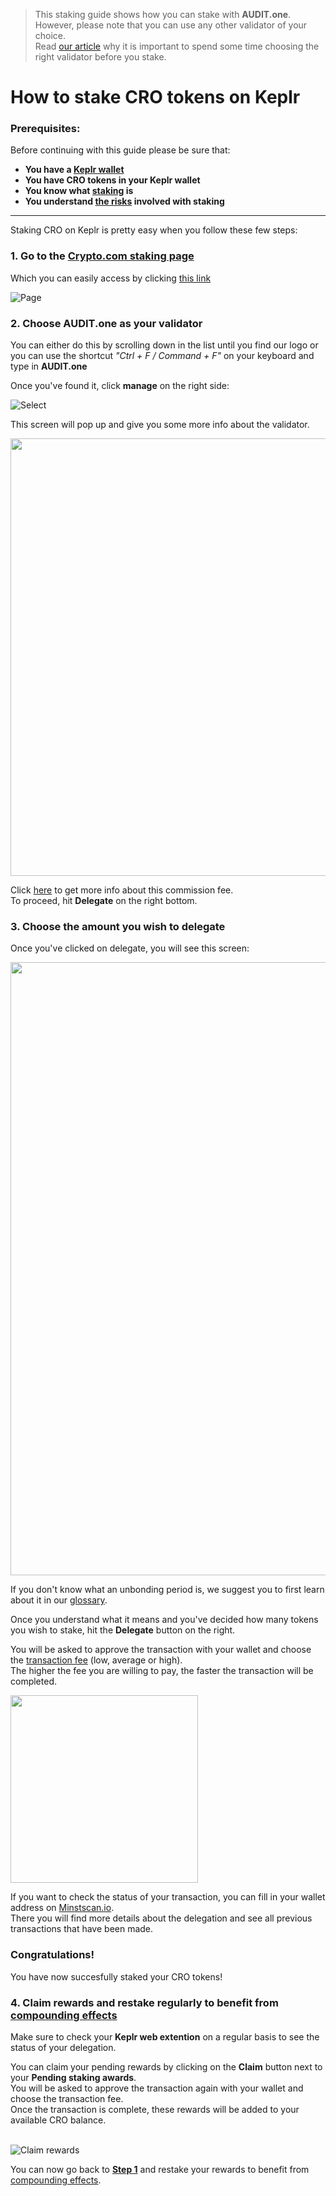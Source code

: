    > This staking guide shows how you can stake with **AUDIT.one**. <br>
  > However, please note that you can use any other validator of your choice. <br>
  > Read [our article](Importance_of_choosing_the_right_validator.md) why it is important to spend some time choosing the right validator before you stake.

# How to stake CRO tokens on Keplr

### Prerequisites:

Before continuing with this guide please be sure that:

- **You have a [Keplr wallet](How_to_create_a_Keplr_wallet.md)**
- **You have CRO tokens in your Keplr wallet**
- **You know what [staking](What_is_staking.md) is**
- **You understand [the risks](Risks_of_staking.md) involved with staking**

***


Staking CRO on Keplr is pretty easy when you follow these few steps:

### **1.  Go to the <a name="step1"> [Crypto.com staking page](https://wallet.keplr.app/#/crypto-org/stake) </a>**

Which you can easily access by clicking [this link](https://wallet.keplr.app/#/crypto-org/stake)

![Page](https://user-images.githubusercontent.com/95366163/148792606-0766560b-28f0-4952-9e88-2f758c796850.png)


### **2.  Choose AUDIT.one as your validator**

You can either do this by scrolling down in the list until you find our logo or you can use the shortcut _"Ctrl + F / Command + F"_ on your keyboard and type in **AUDIT.one**

Once you've found it, click **manage** on the right side:

![Select](https://user-images.githubusercontent.com/95366163/148793397-92e301ff-e3e4-4bac-ace2-ee3bbcd87ddf.png)

This screen will pop up and give you some more info about the validator. 

<img width="700" src="https://user-images.githubusercontent.com/95366163/148533039-a00b4cf5-e902-4923-83bf-d87cd8f8ea27.png">

Click [here](Validator_fee.md) to get more info about this commission fee. <br>
To proceed, hit **Delegate** on the right bottom.


### **3.  Choose the amount you wish to delegate**

Once you've clicked on delegate, you will see this screen:

<img width="981" src="https://user-images.githubusercontent.com/95366163/148792699-328b249c-1925-4c5a-a220-06bf5474be06.png">

If you don't know what an unbonding period is, we suggest you to first learn about it in our [glossary](Unbonding_period.md).

Once you understand what it means and you've decided how many tokens you wish to stake, hit the **Delegate** button on the right.

You will be asked to approve the transaction with your wallet and choose the [transaction fee](Transaction_fees.md) (low, average or high). <br>
The higher the fee you are willing to pay, the faster the transaction will be completed.

<img width="300" src="https://user-images.githubusercontent.com/95366163/148792781-75818591-637e-4ce4-8dfa-ce352b4e6866.png">

If you want to check the status of your transaction, you can fill in your wallet address on [Minstscan.io](https://www.mintscan.io/crypto-org). <br>
There you will find more details about the delegation and see all previous transactions that have been made.

### **Congratulations!** 
You have now succesfully staked your CRO tokens!


### **4.  Claim rewards and restake regularly to benefit from [compounding effects](Compounding_interest.md)**

Make sure to check your **Keplr web extention** on a regular basis to see the status of your delegation.

You can claim your pending rewards by clicking on the **Claim** button next to your **Pending staking awards**.<br>
You will be asked to approve the transaction again with your wallet and choose the transaction fee. <br>
Once the transaction is complete, these rewards will be added to your available CRO balance. <br> <br>

![Claim rewards](https://user-images.githubusercontent.com/95366163/148792973-f7ddab65-01bf-4cea-a348-bdf84e610c03.png)

You can now go back to [**Step 1**](#step1) and restake your rewards to benefit from [compounding effects](Compounding_interest.md).

